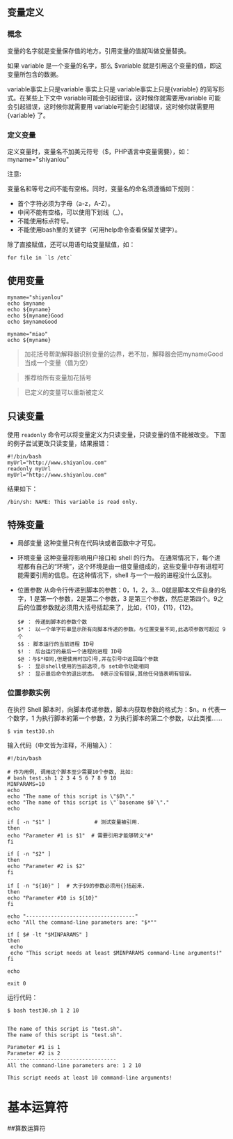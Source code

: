 ## 变量定义
### 概念

变量的名字就是变量保存值的地方。引用变量的值就叫做变量替换。

如果 variable 是一个变量的名字，那么 $variable 就是引用这个变量的值，即这变量所包含的数据。

variable事实上只是variable 事实上只是 variable事实上只是{variable} 的简写形式。在某些上下文中 variable可能会引起错误，这时候你就需要用variable 可能会引起错误，这时候你就需要用 variable可能会引起错误，这时候你就需要用{variable} 了。

### 定义变量

定义变量时，变量名不加美元符号（$，PHP语言中变量需要），如： myname="shiyanlou"

注意:

变量名和等号之间不能有空格。同时，变量名的命名须遵循如下规则：

- 首个字符必须为字母（a-z，A-Z）。
- 中间不能有空格，可以使用下划线（_）。
- 不能使用标点符号。
- 不能使用bash里的关键字（可用help命令查看保留关键字）。

除了直接赋值，还可以用语句给变量赋值，如：
```
for file in `ls /etc` 
```

## 使用变量 
```shell
myname="shiyanlou"
echo $myname
echo ${myname}
echo ${myname}Good
echo $mynameGood

myname="miao"
echo ${myname}
```

> 加花括号帮助解释器识别变量的边界，若不加，解释器会把mynameGood当成一个变量（值为空）

> 推荐给所有变量加花括号

> 已定义的变量可以重新被定义

## 只读变量 

使用 `readonly` 命令可以将变量定义为只读变量，只读变量的值不能被改变。 下面的例子尝试更改只读变量，结果报错：

```shell
#!/bin/bash
myUrl="http://www.shiyanlou.com"
readonly myUrl
myUrl="http://www.shiyanlou.com"
```
结果如下：
```shell
/bin/sh: NAME: This variable is read only.
```

## 特殊变量
- 局部变量
  这种变量只有在代码块或者函数中才可见。
- 环境变量
  这种变量将影响用户接口和 shell 的行为。
  在通常情况下，每个进程都有自己的“环境”，这个环境是由一组变量组成的，这些变量中存有进程可能需要引用的信息。在这种情况下，shell 与一个一般的进程没什么区别。
- 位置参数
  从命令行传递到脚本的参数：0，1，2，3...
  0就是脚本文件自身的名字，1 是第一个参数，2是第二个参数，3 是第三个参数，然后是第四个。9之后的位置参数就必须用大括号括起来了，比如，{10}，{11}，{12}。
  
  ```
  $# ： 传递到脚本的参数个数
  $* ： 以一个单字符串显示所有向脚本传递的参数。与位置变量不同,此选项参数可超过 9个
  $$ : 脚本运行的当前进程 ID号
  $! ： 后台运行的最后一个进程的进程 ID号
  $@ ：与$*相同,但是使用时加引号,并在引号中返回每个参数
  $- ： 显示shell使用的当前选项,与 set命令功能相同
  $? ： 显示最后命令的退出状态。 0表示没有错误,其他任何值表明有错误。
  ```
### 位置参数实例
在执行 Shell 脚本时，向脚本传递参数，脚本内获取参数的格式为：$n。n 代表一个数字，1 为执行脚本的第一个参数，2 为执行脚本的第二个参数，以此类推……
```shell
$ vim test30.sh
```
输入代码（中文皆为注释，不用输入）：
```shell
#!/bin/bash

# 作为用例, 调用这个脚本至少需要10个参数, 比如:
# bash test.sh 1 2 3 4 5 6 7 8 9 10
MINPARAMS=10
echo
echo "The name of this script is \"$0\"."
echo "The name of this script is \"`basename $0`\"."
echo

if [ -n "$1" ]              # 测试变量被引用.
then
echo "Parameter #1 is $1"  # 需要引用才能够转义"#"
fi 

if [ -n "$2" ]
then
echo "Parameter #2 is $2"
fi 

if [ -n "${10}" ]  # 大于$9的参数必须用{}括起来.
then
echo "Parameter #10 is ${10}"
fi 

echo "-----------------------------------"
echo "All the command-line parameters are: "$*""

if [ $# -lt "$MINPARAMS" ]
then
 echo
 echo "This script needs at least $MINPARAMS command-line arguments!"
fi  

echo

exit 0
```

运行代码：
```shell
$ bash test30.sh 1 2 10


The name of this script is "test.sh".
The name of this script is "test.sh".

Parameter #1 is 1
Parameter #2 is 2
-----------------------------------
All the command-line parameters are: 1 2 10

This script needs at least 10 command-line arguments!
```

# 基本运算符
##算数运算符
